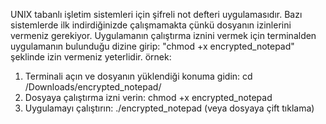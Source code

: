 UNIX tabanlı işletim sistemleri için şifreli not defteri uygulamasıdır.
Bazı sistemlerde ilk indirdiğinizde çalışmamakta çünkü dosyanın izinlerini vermeniz gerekiyor.
Uygulamanın çalıştırma iznini vermek için terminalden uygulamanın bulunduğu dizine girip:
"chmod +x encrypted_notepad"
şeklinde izin vermeniz yeterlidir.
örnek:
1) Terminali açın ve dosyanın yüklendiği konuma gidin:
   cd /Downloads/encrypted_notepad/
2) Dosyaya çalıştırma izni verin:
   chmod +x encrypted_notepad
3) Uygulamayı çalıştırın:
   ./encrypted_notepad (veya dosyaya çift tıklama)
